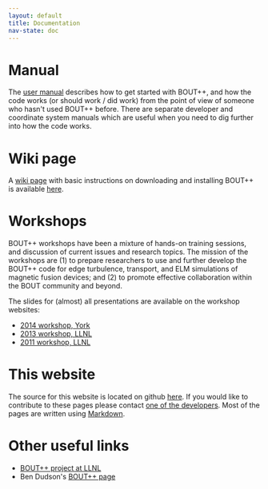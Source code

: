 ```yaml
---
layout: default
title: Documentation
nav-state: doc
---
```


# Manual

The [user manual](http://www-users.york.ac.uk/~bd512//bout/user_manual.pdf) describes how to get started with BOUT++, and how the code works (or should work / did work) from the
point of view of someone who hasn't used BOUT++ before. There are separate developer and coordinate system manuals which are useful when you need to dig further into how the code works.

# Wiki page

A [wiki page](https://github.com/boutproject/BOUT/wiki) with basic instructions on downloading and installing BOUT++ is available [here](https://github.com/boutproject/BOUT/wiki).

# Workshops

BOUT++ workshops have been a mixture of hands-on training sessions, and discussion of current issues and research topics. The mission of the workshops are (1) to prepare researchers to use and further develop the BOUT++ code for edge turbulence, transport, and ELM simulations of magnetic fusion devices; and (2) to promote effective collaboration within the BOUT community and beyond.

The slides for (almost) all presentations are available on the workshop websites:

* [2014 workshop, York](workshop2014.html)
* [2013 workshop, LLNL](https://bout2013.llnl.gov/) 
* [2011 workshop, LLNL](https://bout2011.llnl.gov/)

# This website

The source for this website is located on github [here](https://github.com/boutproject/boutproject.github.io). If you would like to
contribute to these pages please contact [one of the developers](mailto:benjamin.dudson@york.ac.uk).
Most of the pages are written using [Markdown](http://daringfireball.net/projects/markdown/syntax).

# Other useful links

* [BOUT++ project at LLNL](https://bout.llnl.gov/)
* Ben Dudson's [BOUT++ page](http://www-users.york.ac.uk/~bd512//bout/)
